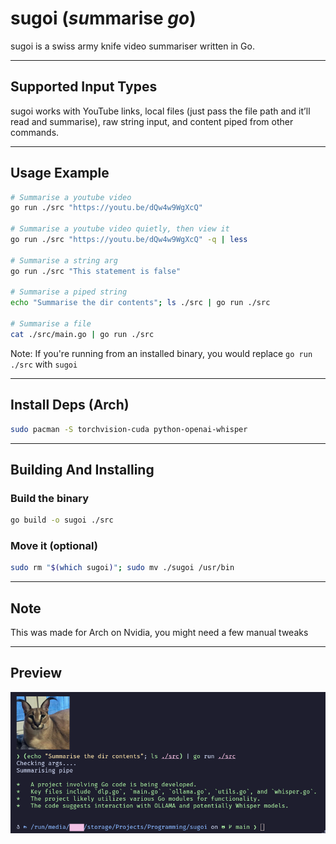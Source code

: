 # sugoi (*su*mmarise *go*)  
sugoi is a swiss army knife video summariser written in Go.

---

## Supported Input Types  
sugoi works with YouTube links, local files (just pass the file path and it’ll read and summarise), raw string input, and content piped from other commands.

---

## Usage Example  
```sh
# Summarise a youtube video
go run ./src "https://youtu.be/dQw4w9WgXcQ"

# Summarise a youtube video quietly, then view it
go run ./src "https://youtu.be/dQw4w9WgXcQ" -q | less

# Summarise a string arg
go run ./src "This statement is false"

# Summarise a piped string
echo "Summarise the dir contents"; ls ./src | go run ./src

# Summarise a file
cat ./src/main.go | go run ./src
```

Note: If you're running from an installed binary, you would replace `go run ./src` with `sugoi`

---

## Install Deps (Arch)  
```sh
sudo pacman -S torchvision-cuda python-openai-whisper
```

---

## Building And Installing  

### Build the binary  
```sh
go build -o sugoi ./src
```

### Move it (optional)  
```sh
sudo rm "$(which sugoi)"; sudo mv ./sugoi /usr/bin
```

---

## Note  
This was made for Arch on Nvidia, you might need a few manual tweaks

---

## Preview  
![image](assets/preview.png)
